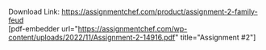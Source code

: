 Download Link: https://assignmentchef.com/product/assignment-2-family-feud
<br>
[pdf-embedder url="https://assignmentchef.com/wp-content/uploads/2022/11/Assignment-2-14916.pdf" title="Assignment #2"]